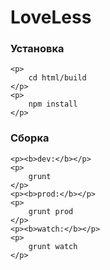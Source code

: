 LoveLess
========

<div>
    <h3>Установка</h3>

    <p>
        cd html/build
    </p>
    <p>
        npm install
    </p>
</div>

<div>
    <h3>Сборка</h3>

    <p><b>dev:</b></p>
    <p>
        grunt
    </p>
    <p><b>prod:</b></p>
    <p>
        grunt prod
    </p>
    <p><b>watch:</b></p>
    <p>
        grunt watch
    </p>
</div>